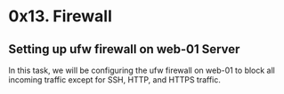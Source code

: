 # 0x13. Firewall

## Setting up ufw firewall on web-01 Server

In this task, we will be configuring the ufw firewall on web-01 to block all incoming traffic except for SSH, HTTP, and HTTPS traffic.
